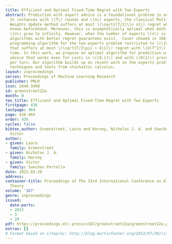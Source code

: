```yaml
---
title: Efficient and Optimal Fixed-Time Regret with Two Experts
abstract: Prediction with expert advice is a foundational problem in online learning.
  In instances with \(T\) rounds and \(n\) experts, the classical Multiplicative
  Weights Update method suffers at most \(\sqrt{(T/2)\ln n}\) regret when \(T\) is
  known beforehand. Moreover, this is asymptotically optimal when both \(T\) and
  \(n\) grow to infinity. However, when the number of experts \(n\) is small/fixed,
  algorithms with better regret guarantees exist.  Cover showed in 1967 a dynamic
  programming algorithm for the two-experts problem restricted to \(\{0,1\}\) costs
  that suffers at most \(\sqrt{T/2\pi} + O(1)\) regret with \(O(T^2)\) pre-processing
  time. In this work, we propose an optimal algorithm for prediction with two experts’
  advice that works even for costs in \([0,1]\) and with \(O(1)\) processing time
  per turn. Our algorithm builds up on recent work on the experts problem based on
  techniques and tools from stochastic calculus.
layout: inproceedings
series: Proceedings of Machine Learning Research
publisher: PMLR
issn: 2640-3498
id: greenstreet22a
month: 0
tex_title: Efficient and Optimal Fixed-Time Regret with Two Experts
firstpage: 436
lastpage: 464
page: 436-464
order: 436
cycles: false
bibtex_author: Greenstreet, Laura and Harvey, Nicholas J. A. and Sanches Portella,
  Victor
author:
- given: Laura
  family: Greenstreet
- given: Nicholas J. A.
  family: Harvey
- given: Victor
  family: Sanches Portella
date: 2022-03-20
address:
container-title: Proceedings of The 33rd International Conference on Algorithmic Learning
  Theory
volume: '167'
genre: inproceedings
issued:
  date-parts:
  - 2022
  - 3
  - 20
pdf: https://proceedings.mlr.press/v167/greenstreet22a/greenstreet22a.pdf
extras: []
# Format based on citeproc: http://blog.martinfenner.org/2013/07/30/citeproc-yaml-for-bibliographies/
---
```

